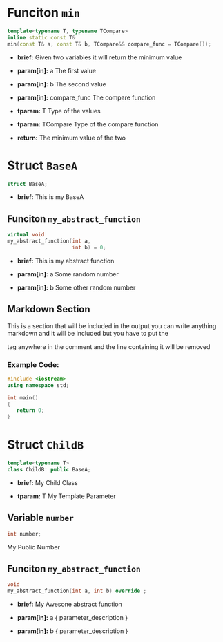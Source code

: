 # Funciton `min`
```C++
template<typename T, typename TCompare>
inline static const T&
min(const T& a, const T& b, TCompare&& compare_func = TCompare());
```
 - **brief:**      Given two variables it will return the minimum value - **param[in]:**  a          The first value - **param[in]:**  b          The second value - **param[in]:**  compare_func  The compare function - **tparam:**     T          Type of the values - **tparam:**     TCompare   Type of the compare function - **return:**     The minimum value of the two
# Struct `BaseA`
```C++
struct BaseA;
```
 - **brief:**      This is my BaseA
## Funciton `my_abstract_function`
```C++
virtual void
my_abstract_function(int a,
					 int b) = 0;
```
 - **brief:**      This is my abstract function - **param[in]:**  a     Some random number - **param[in]:**  b     Some other random number
 ## Markdown Section This is a section that will be included in the output you can write anything markdown and it will be included but you have to put the   tag anywhere in the comment and the line containing it will be removed  ### Example Code: ```C++ #include <iostream> using namespace std;  int main() { 	return 0; } ```
# Struct `ChildB`
```C++
template<typename T>
class ChildB: public BaseA;
```
 - **brief:**      My Child Class - **tparam:**     T     My Template Parameter
## Variable `number`
```C++
int number;
```
 My Public Number
## Funciton `my_abstract_function`
```C++
void
my_abstract_function(int a, int b) override ;
```
 - **brief:**      My Awesone abstract function - **param[in]:**  a     { parameter_description } - **param[in]:**  b     { parameter_description }
